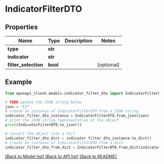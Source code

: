 # IndicatorFilterDTO


## Properties

Name | Type | Description | Notes
------------ | ------------- | ------------- | -------------
**type** | **str** |  | 
**indicator** | **str** |  | 
**filter_selection** | **bool** |  | [optional] 

## Example

```python
from openapi_client.models.indicator_filter_dto import IndicatorFilterDTO

# TODO update the JSON string below
json = "{}"
# create an instance of IndicatorFilterDTO from a JSON string
indicator_filter_dto_instance = IndicatorFilterDTO.from_json(json)
# print the JSON string representation of the object
print(IndicatorFilterDTO.to_json())

# convert the object into a dict
indicator_filter_dto_dict = indicator_filter_dto_instance.to_dict()
# create an instance of IndicatorFilterDTO from a dict
indicator_filter_dto_from_dict = IndicatorFilterDTO.from_dict(indicator_filter_dto_dict)
```
[[Back to Model list]](../README.md#documentation-for-models) [[Back to API list]](../README.md#documentation-for-api-endpoints) [[Back to README]](../README.md)


